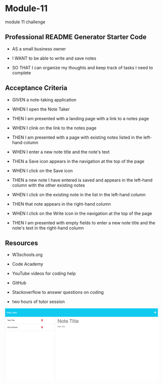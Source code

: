 # Module-11
module 11 challenge

## Professional README Generator Starter Code

* AS a small business owner

* I WANT to be able to write and save notes

* SO THAT I can organize my thoughts and keep track of tasks I need to complete

## Acceptance Criteria

* GIVEN a note-taking application

* WHEN I open the Note Taker

* THEN I am presented with a landing page with a link to a notes page

* WHEN I clink on the link to the notes page

* THEN I am presented with a page with existing notes listed in the left-hand column

* WHEN I enter a new note title and the note's text

* THEN a Save icon appears in the navigation at the top of the page

* WHEN I click on the Save icon

* THEN a new note I have entered is saved and appears in the left-hand column with the other existing notes

* WHEN I click on the existing note in the list in the left-hand column

* THEN that note appears in the right-hand column

* WHEN I click on the Write icon in the navigation at the top of the page

* THEN I am presented with empty fields to enter a new note title and the note's text in the right-hand column

## Resources

* W3schools.org

* Code Academy

* YouTube videos for coding help

* GitHub 

* Stackoverflow to answer questions on coding

* two hours of tutor session

![Picture of the website.](module-11.png)


